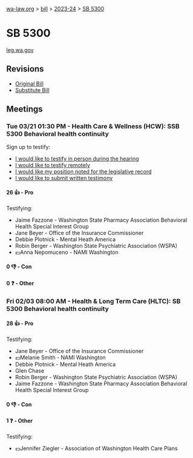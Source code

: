 [wa-law.org](/) > [bill](/bill/) > [2023-24](/bill/2023-24/) > [SB 5300](/bill/2023-24/sb/5300/)

# SB 5300
[leg.wa.gov](https://app.leg.wa.gov/billsummary?BillNumber=5300&Year=2023&Initiative=false)

## Revisions
* [Original Bill](1/)
* [Substitute Bill](S/)

## Meetings
### Tue 03/21 01:30 PM - Health Care & Wellness (HCW): SSB 5300 Behavioral health continuity
Sign up to testify:
* [I would like to testify in person during the hearing](https://app.leg.wa.gov/csi/Testifier/Add?chamber=House&mId=31058&aId=153648&caId=22345&tId=1)
* [I would like to testify remotely](https://app.leg.wa.gov/csi/Testifier/Add?chamber=House&mId=31058&aId=153648&caId=22345&tId=2)
* [I would like my position noted for the legislative record](https://app.leg.wa.gov/csi/Testifier/Add?chamber=House&mId=31058&aId=153648&caId=22345&tId=3)
* [I would like to submit written testimony](https://app.leg.wa.gov/csi/Testifier/Add?chamber=House&mId=31058&aId=153648&caId=22345&tId=4)

#### 26 👍 - Pro
Testifying:
* Jaime Fazzone - Washington State Pharmacy Association Behavioral Health Special Interest Group
* Jane Beyer - Office of the Insurance Commissioner
* Debbie Plotnick - Mental Heath America
* Robin Berger - Washington State Psychiatric Association (WSPA)
* 💵Anna Nepomuceno - NAMI Washington

#### 0 👎 - Con

#### 0 ❓ - Other

### Fri 02/03 08:00 AM - Health & Long Term Care (HLTC): SB 5300 Behavioral health continuity
#### 28 👍 - Pro
Testifying:
* Jane Beyer - Office of the Insurance Commissioner
* 💵Melanie Smith - NAMI Washington
* Debbie Plotnick - Mental Heath America
* Glen Chase
* Robin Berger - Washington State Psychiatric Association (WSPA)
* Jaime Fazzone - Washington State Pharmacy Association Behavioral Health Special Interest Group

#### 0 👎 - Con

#### 1 ❓ - Other
Testifying:
* 💵Jennifer Ziegler - Association of Washington Health Care Plans
